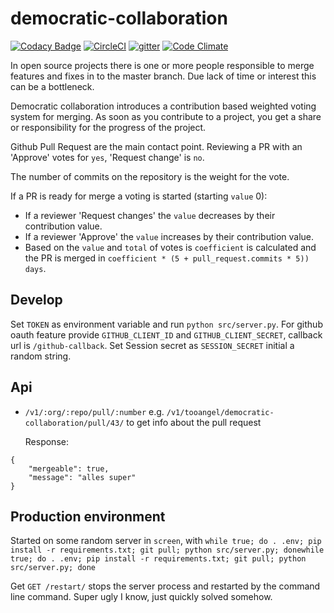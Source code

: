 # democratic-collaboration

[![Codacy Badge](https://api.codacy.com/project/badge/Grade/3d6f6434e85d4d00a07ff6918edebb5f)](https://www.codacy.com/app/TooAngel/democratic-collaboration?utm_source=github.com&utm_medium=referral&utm_content=TooAngel/democratic-collaboration&utm_campaign=badger)
[![CircleCI](https://circleci.com/gh/TooAngel/democratic-collaboration.svg?style=svg)](https://circleci.com/gh/TooAngel/democratic-collaboration)
[![gitter](https://badges.gitter.im/gitterHQ/gitter.png)](https://gitter.im/tooangel-democratic-collaboration/Lobby)
[![Code Climate](https://codeclimate.com/github/TooAngel/democratic-collaboration/badges/gpa.svg)](https://codeclimate.com/github/TooAngel/democratic-collaboration)

In open source projects there is one or more people responsible to merge
features and fixes in to the master branch. Due lack of time or interest this
can be a bottleneck.

Democratic collaboration introduces a contribution based weighted voting system
for merging. As soon as you contribute to a project, you get a share or
responsibility for the progress of the project.

Github Pull Request are the main contact point. Reviewing a PR with an
'Approve' votes for `yes`, 'Request change' is `no`.

The number of commits on the repository is the weight for the vote.

If a PR is ready for merge a voting is started (starting `value` 0):
 - If a reviewer 'Request changes' the `value` decreases by their contribution value.
 - If a reviewer 'Approve' the `value` increases by their contribution value.
 - Based on the `value` and `total` of votes is `coefficient` is calculated and
   the PR is merged in `coefficient * (5 + pull_request.commits * 5)) days`.

## Develop

Set `TOKEN` as environment variable and run `python src/server.py`.
For github oauth feature provide `GITHUB_CLIENT_ID` and `GITHUB_CLIENT_SECRET`,
callback url is `/github-callback`.
Set Session secret as `SESSION_SECRET` initial a random string.

## Api

 - `/v1/:org/:repo/pull/:number` e.g. `/v1/tooangel/democratic-collaboration/pull/43/`
   to get info about the pull request

   Response:
```
{
    "mergeable": true,
    "message": "alles super"
}
```


## Production environment

Started on some random server in `screen`, with
`while true; do . .env; pip install -r requirements.txt; git pull; python src/server.py; donewhile true; do . .env; pip install -r requirements.txt; git pull; python src/server.py; done`

Get `GET /restart/` stops the server process and restarted by the command
line command. Super ugly I know, just quickly solved somehow.
